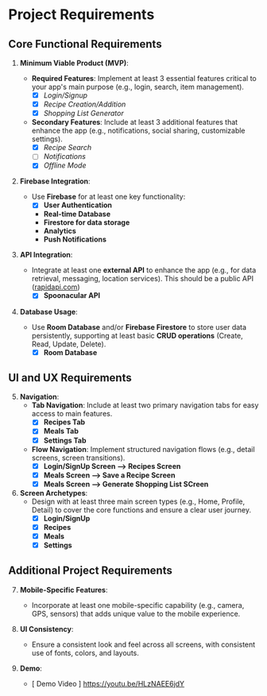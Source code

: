 # Project Requirements

## Core Functional Requirements

1. **Minimum Viable Product (MVP)**:
   - **Required Features**: Implement at least 3 essential features critical to your app's main purpose (e.g., login, search, item management).
       - [x] *Login/Signup*
       - [x] *Recipe Creation/Addition*
       - [x] *Shopping List Generator*
       
   - **Secondary Features**: Include at least 3 additional features that enhance the app (e.g., notifications, social sharing, customizable settings).
       - [x] *Recipe Search*
       - [ ] *Notifications*
       - [x] *Offline Mode*

2. **Firebase Integration**:
   - Use **Firebase** for at least one key functionality:
     - [x] **User Authentication**
     - **Real-time Database**
     - **Firestore for data storage**
     - **Analytics**
     - **Push Notifications**

3. **API Integration**:
   - Integrate at least one **external API** to enhance the app (e.g., for data retrieval, messaging, location services). This should be a public API ([rapidapi.com](https://rapidapi.com/))
     - [x] **Spoonacular API**

4. **Database Usage**:
   - Use **Room Database** and/or **Firebase Firestore** to store user data persistently, supporting at least basic **CRUD operations** (Create, Read, Update, Delete).
     - [x] **Room Database**
     
## UI and UX Requirements

5. **Navigation**:
   - **Tab Navigation**: Include at least two primary navigation tabs for easy access to main features.
      -  [x] **Recipes Tab**
      -  [x] **Meals Tab**
      -  [x] **Settings Tab**
   - **Flow Navigation**: Implement structured navigation flows (e.g., detail screens, screen transitions).
      -  [x] **Login/SignUp Screen --> Recipes Screen**
      -  [x] **Meals Screen --> Save a Recipe Screen**
      -  [x] **Meals Screen --> Generate Shopping List SCreen**

6. **Screen Archetypes**:
   - Design with at least three main screen types (e.g., Home, Profile, Detail) to cover the core functions and ensure a clear user journey.
     - [x] **Login/SignUp**
     - [x] **Recipes**
     - [x] **Meals**
     - [x] **Settings**

## Additional Project Requirements

7. **Mobile-Specific Features**:
   - Incorporate at least one mobile-specific capability (e.g., camera, GPS, sensors) that adds unique value to the mobile experience.

8. **UI Consistency**:
   - Ensure a consistent look and feel across all screens, with consistent use of fonts, colors, and layouts.

9. **Demo**:
   - [ Demo Video ] https://youtu.be/HLzNAEE6jdY
